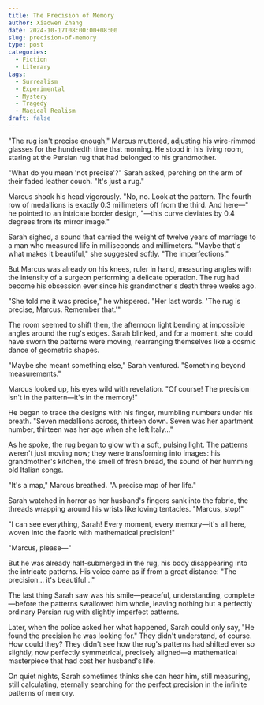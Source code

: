```yaml
---
title: The Precision of Memory
author: Xiaowen Zhang
date: 2024-10-17T08:00:00+08:00
slug: precision-of-memory
type: post
categories:
  - Fiction
  - Literary
tags:
  - Surrealism
  - Experimental
  - Mystery
  - Tragedy
  - Magical Realism
draft: false
---
```


"The rug isn't precise enough," Marcus muttered, adjusting his wire-rimmed glasses for the hundredth time that morning. He stood in his living room, staring at the Persian rug that had belonged to his grandmother.

"What do you mean 'not precise'?" Sarah asked, perching on the arm of their faded leather couch. "It's just a rug."

Marcus shook his head vigorously. "No, no. Look at the pattern. The fourth row of medallions is exactly 0.3 millimeters off from the third. And here—" he pointed to an intricate border design, "—this curve deviates by 0.4 degrees from its mirror image."

Sarah sighed, a sound that carried the weight of twelve years of marriage to a man who measured life in milliseconds and millimeters. "Maybe that's what makes it beautiful," she suggested softly. "The imperfections."

But Marcus was already on his knees, ruler in hand, measuring angles with the intensity of a surgeon performing a delicate operation. The rug had become his obsession ever since his grandmother's death three weeks ago.

"She told me it was precise," he whispered. "Her last words. 'The rug is precise, Marcus. Remember that.'" 

The room seemed to shift then, the afternoon light bending at impossible angles around the rug's edges. Sarah blinked, and for a moment, she could have sworn the patterns were moving, rearranging themselves like a cosmic dance of geometric shapes.

"Maybe she meant something else," Sarah ventured. "Something beyond measurements."

Marcus looked up, his eyes wild with revelation. "Of course! The precision isn't in the pattern—it's in the memory!"

He began to trace the designs with his finger, mumbling numbers under his breath. "Seven medallions across, thirteen down. Seven was her apartment number, thirteen was her age when she left Italy..."

As he spoke, the rug began to glow with a soft, pulsing light. The patterns weren't just moving now; they were transforming into images: his grandmother's kitchen, the smell of fresh bread, the sound of her humming old Italian songs.

"It's a map," Marcus breathed. "A precise map of her life."

Sarah watched in horror as her husband's fingers sank into the fabric, the threads wrapping around his wrists like loving tentacles. "Marcus, stop!"

"I can see everything, Sarah! Every moment, every memory—it's all here, woven into the fabric with mathematical precision!"

"Marcus, please—"

But he was already half-submerged in the rug, his body disappearing into the intricate patterns. His voice came as if from a great distance: "The precision... it's beautiful..."

The last thing Sarah saw was his smile—peaceful, understanding, complete—before the patterns swallowed him whole, leaving nothing but a perfectly ordinary Persian rug with slightly imperfect patterns.

Later, when the police asked her what happened, Sarah could only say, "He found the precision he was looking for." They didn't understand, of course. How could they? They didn't see how the rug's patterns had shifted ever so slightly, now perfectly symmetrical, precisely aligned—a mathematical masterpiece that had cost her husband's life.

On quiet nights, Sarah sometimes thinks she can hear him, still measuring, still calculating, eternally searching for the perfect precision in the infinite patterns of memory.